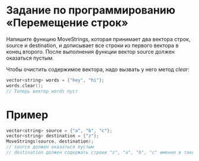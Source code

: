 # Задание по программированию «Перемещение строк»

Напишите функцию MoveStrings, которая принимает два вектора строк, source и destination, и дописывает все строки из первого вектора в конец второго. После выполнения функции вектор source должен оказаться пустым.

Чтобы очистить содержимое вектора, надо вызвать у него метод *clear*:
```cpp
vector<string> words = {"hey", "hi"};
words.clear();
// Теперь вектор words пуст
```

# Пример #
```cpp
vector<string> source = {"a", "b", "c"};
vector<string> destination = {"z"};
MoveStrings(source, destination);
// source должен оказаться пустым
// destination должен содержать строки "z", "a", "b", "c" именно в таком порядке
```
